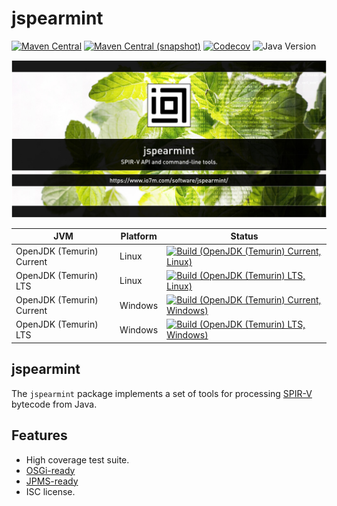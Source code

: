 jspearmint
===

[![Maven Central](https://img.shields.io/maven-central/v/com.io7m.jspearmint/com.io7m.jspearmint.svg?style=flat-square)](http://search.maven.org/#search%7Cga%7C1%7Cg%3A%22com.io7m.jspearmint%22)
[![Maven Central (snapshot)](https://img.shields.io/nexus/s/com.io7m.jspearmint/com.io7m.jspearmint?server=https%3A%2F%2Fs01.oss.sonatype.org&style=flat-square)](https://s01.oss.sonatype.org/content/repositories/snapshots/com/io7m/jspearmint/)
[![Codecov](https://img.shields.io/codecov/c/github/io7m-com/jspearmint.svg?style=flat-square)](https://codecov.io/gh/io7m-com/jspearmint)
![Java Version](https://img.shields.io/badge/21-java?label=java&color=e6c35c)

![com.io7m.jspearmint](./src/site/resources/jspearmint.jpg?raw=true)

| JVM | Platform | Status |
|-----|----------|--------|
| OpenJDK (Temurin) Current | Linux | [![Build (OpenJDK (Temurin) Current, Linux)](https://img.shields.io/github/actions/workflow/status/io7m-com/jspearmint/main.linux.temurin.current.yml)](https://www.github.com/io7m-com/jspearmint/actions?query=workflow%3Amain.linux.temurin.current)|
| OpenJDK (Temurin) LTS | Linux | [![Build (OpenJDK (Temurin) LTS, Linux)](https://img.shields.io/github/actions/workflow/status/io7m-com/jspearmint/main.linux.temurin.lts.yml)](https://www.github.com/io7m-com/jspearmint/actions?query=workflow%3Amain.linux.temurin.lts)|
| OpenJDK (Temurin) Current | Windows | [![Build (OpenJDK (Temurin) Current, Windows)](https://img.shields.io/github/actions/workflow/status/io7m-com/jspearmint/main.windows.temurin.current.yml)](https://www.github.com/io7m-com/jspearmint/actions?query=workflow%3Amain.windows.temurin.current)|
| OpenJDK (Temurin) LTS | Windows | [![Build (OpenJDK (Temurin) LTS, Windows)](https://img.shields.io/github/actions/workflow/status/io7m-com/jspearmint/main.windows.temurin.lts.yml)](https://www.github.com/io7m-com/jspearmint/actions?query=workflow%3Amain.windows.temurin.lts)|

## jspearmint

The `jspearmint` package implements a set of tools for processing
[SPIR-V](https://www.khronos.org/spir/) bytecode from Java.

## Features

* High coverage test suite.
* [OSGi-ready](https://www.osgi.org/)
* [JPMS-ready](https://en.wikipedia.org/wiki/Java_Platform_Module_System)
* ISC license.

